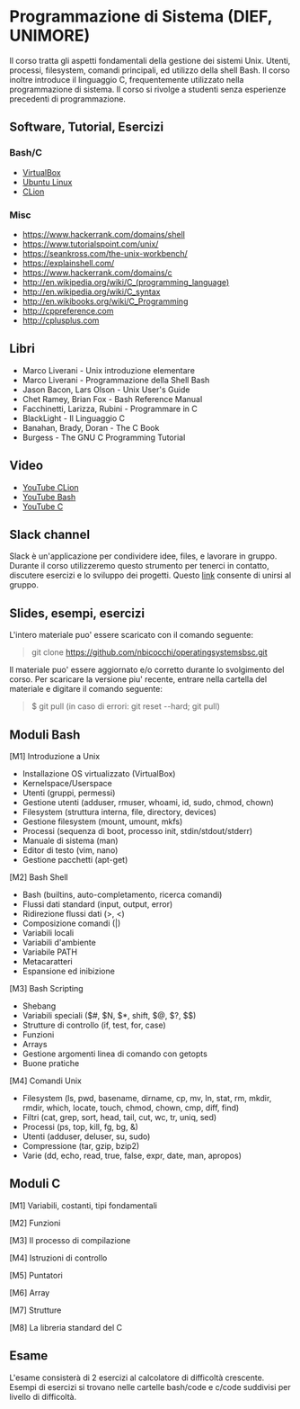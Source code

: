 # Programmazione di Sistema (DIEF, UNIMORE)

Il corso tratta gli aspetti fondamentali della gestione dei sistemi Unix. Utenti, processi, filesystem, comandi principali, ed utilizzo della shell Bash. Il corso inoltre introduce il linguaggio C, frequentemente utilizzato nella programmazione di sistema. Il corso si rivolge a studenti senza esperienze precedenti di programmazione.

## Software, Tutorial, Esercizi

### Bash/C
* [VirtualBox](https://www.virtualbox.org/wiki/Downloads)
* [Ubuntu Linux](https://www.ubuntu-it.org/download)
* [CLion](https://www.jetbrains.com/clion/)

### Misc
* https://www.hackerrank.com/domains/shell
* https://www.tutorialspoint.com/unix/
* https://seankross.com/the-unix-workbench/
* https://explainshell.com/
* https://www.hackerrank.com/domains/c
* http://en.wikipedia.org/wiki/C_(programming_language)
* http://en.wikipedia.org/wiki/C_syntax
* http://en.wikibooks.org/wiki/C_Programming
* http://cppreference.com 
* http://cplusplus.com

## Libri
* Marco Liverani - Unix introduzione elementare
* Marco Liverani - Programmazione della Shell Bash
* Jason Bacon, Lars Olson - Unix User's Guide
* Chet Ramey, Brian Fox - Bash Reference Manual
* Facchinetti, Larizza, Rubini - Programmare in C
* BlackLight - Il Linguaggio C
* Banahan, Brady, Doran - The C Book
* Burgess - The GNU C Programming Tutorial

## Video
* [YouTube CLion](https://www.youtube.com/playlist?list=PLQ176FUIyIUb_J7ZEi2IDe9132-dq_vQL)
* [YouTube Bash](https://www.youtube.com/watch?v=62-hJarauK4&list=PLhlcRDRHVUzR-5TKDC1VPMtyhEyyQ5uwy)
* [YouTube C]()

## Slack channel
Slack è un'applicazione per condividere idee, files, e lavorare in gruppo. Durante il corso utilizzeremo questo strumento per tenerci in contatto, discutere esercizi e lo sviluppo dei progetti. Questo [link](https://join.slack.com/t/dief-pds/shared_invite/zt-niz30yi9-IjZFCmhcQhycAd4aRThtTQ) consente di unirsi al gruppo.

## Slides, esempi, esercizi
L'intero materiale puo' essere scaricato con il comando seguente:

> git clone https://github.com/nbicocchi/operatingsystemsbsc.git

Il materiale puo' essere aggiornato e/o corretto durante lo svolgimento del corso. Per scaricare la versione piu' recente, entrare nella cartella del materiale e digitare il comando seguente:

> $ git pull (in caso di errori: git reset --hard; git pull)

## Moduli Bash
[M1] Introduzione a Unix
* Installazione OS virtualizzato (VirtualBox)
* Kernelspace/Userspace
* Utenti (gruppi, permessi)
* Gestione utenti (adduser, rmuser, whoami, id, sudo, chmod, chown)
* Filesystem (struttura interna, file, directory, devices)
* Gestione filesystem (mount, umount, mkfs)
* Processi (sequenza di boot, processo init, stdin/stdout/stderr)
* Manuale di sistema (man)
* Editor di testo (vim, nano)
* Gestione pacchetti (apt-get)

[M2] Bash Shell
* Bash (builtins, auto-completamento, ricerca comandi)
* Flussi dati standard (input, output, error)
* Ridirezione flussi dati (>, <)
* Composizione comandi (|)
* Variabili locali
* Variabili d'ambiente
* Variabile PATH
* Metacaratteri
* Espansione ed inibizione

[M3] Bash Scripting
* Shebang
* Variabili speciali ($#, $N, $\*, shift, $@, $?, $$)
* Strutture di controllo (if, test, for, case)
* Funzioni
* Arrays
* Gestione argomenti linea di comando con getopts
* Buone pratiche

[M4] Comandi Unix
* Filesystem (ls, pwd, basename, dirname, cp, mv, ln, stat, rm, mkdir, rmdir, which, locate, touch, chmod, chown, cmp, diff, find)
* Filtri (cat, grep, sort, head, tail, cut, wc, tr, uniq, sed)
* Processi (ps, top, kill, fg, bg, &)
* Utenti (adduser, deluser, su, sudo)
* Compressione (tar, gzip, bzip2)
* Varie (dd, echo, read, true, false, expr, date, man, apropos)

## Moduli C
[M1] Variabili, costanti, tipi fondamentali

[M2] Funzioni

[M3] Il processo di compilazione

[M4] Istruzioni di controllo

[M5] Puntatori

[M6] Array

[M7] Strutture

[M8] La libreria standard del C

## Esame
L'esame consisterà di 2 esercizi al calcolatore di difficoltà crescente. Esempi di esercizi si trovano nelle cartelle bash/code e c/code suddivisi per livello di difficoltà.
